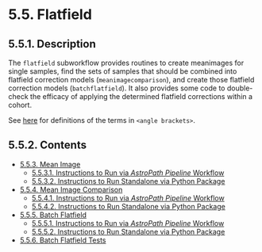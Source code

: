 # 5.5. Flatfield

## 5.5.1. Description
The `flatfield` subworkflow provides routines to create meanimages for single samples, find the sets of samples that should be combined into flatfield correction models (`meanimagecomparison`), and create those flatfield correction models (`batchflatfield`). It also provides some code to double-check the efficacy of applying the determined flatfield corrections within a cohort. 

See [here](../../scans/docs/Definitions.md#43-definitions) for definitions of the terms in `<angle brackets>`.

## 5.5.2. Contents
- [5.5.3. Mean Image](docs/MeanImage.md#553-mean-image)
  - [5.5.3.1. Instructions to Run via *AstroPath Pipeline* Workflow](docs/MeanImage.md#5531-instructions-to-run-via-astropath-pipeline-workflow "Title")
  - [5.5.3.2. Instructions to Run Standalone via Python Package](docs/MeanImage.md#5532-instructions-to-run-standalone-via-python-package "Title")
- [5.5.4. Mean Image Comparison](docs/MeanImageComparison.md#554-mean-image-comparison "Title")
  - [5.5.4.1. Instructions to Run via *AstroPath Pipeline* Workflow](docs/MeanImageComparison.md#5541-instructions-to-run-via-astropath-pipeline-workflow "Title")
  - [5.5.4.2. Instructions to Run Standalone via Python Package](docs/MeanImageComparison.md#5542-instructions-to-run-standalone-via-python-package "Title")
- [5.5.5. Batch Flatfield](docs/Batchflatfield.md#555-batch-flatfield "Title")
  - [5.5.5.1. Instructions to Run via *AstroPath Pipeline* Workflow](docs/Batchflatfield.md#5551-instructions-to-run-via-astropath-pipeline-workflow "Title")
  - [5.5.5.2. Instructions to Run Standalone via Python Package](docs/Batchflatfield.md#5552-instructions-to-run-standalone-via-python-package "Title")
- [5.5.6. Batch Flatfield Tests](docs/Batchflatfield.md#556-batch-flatfield-tests "Title")
